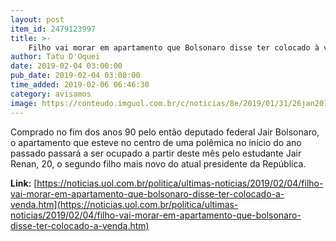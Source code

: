 ```yaml
---
layout: post
item_id: 2479123997
title: >-
    Filho vai morar em apartamento que Bolsonaro disse ter colocado à venda
author: Tatu D'Oquei
date: 2019-02-04 03:00:00
pub_date: 2019-02-04 03:00:00
time_added: 2019-02-06 06:46:30
category: avisamos
image: https://conteudo.imguol.com.br/c/noticias/8e/2019/01/31/26jan2019---predio-no-bairro-do-sudoeste-em-brasilia-onde-morava-o-presidente-jair-bolsonaro-1548944064542_v2_615x300.jpg
---
```


Comprado no fim dos anos 90 pelo então deputado federal Jair Bolsonaro, o apartamento que esteve no centro de uma polêmica no início do ano passado passará a ser ocupado a partir deste mês pelo estudante Jair Renan, 20, o segundo filho mais novo do atual presidente da República.

**Link:** [https://noticias.uol.com.br/politica/ultimas-noticias/2019/02/04/filho-vai-morar-em-apartamento-que-bolsonaro-disse-ter-colocado-a-venda.htm](https://noticias.uol.com.br/politica/ultimas-noticias/2019/02/04/filho-vai-morar-em-apartamento-que-bolsonaro-disse-ter-colocado-a-venda.htm)

